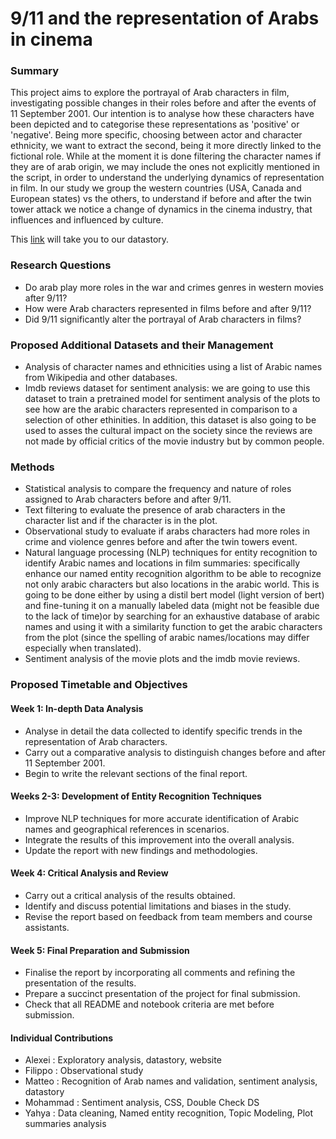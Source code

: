 # 9/11 and the representation of Arabs in cinema

### Summary
This project aims to explore the portrayal of Arab characters in film, investigating possible changes in their roles before and after the events of 11 September 2001. Our intention is to analyse how these characters have been depicted and to categorise these representations as 'positive' or 'negative'. 
Being more specific, choosing between actor and character ethnicity, we want to extract the second, being it more directly linked to the fictional role. While at the moment it is done filtering the character names if they are of arab origin, we may include the ones not explicitly mentioned in the script, in order to understand the underlying dynamics of representation in film. 
In our study we group the western countries (USA, Canada and European states) vs the others, to understand if before and after the twin tower attack we notice a change of dynamics in the cinema industry, that influences and influenced by culture.

This [link](https://alexei-erm.github.io) will take you to our datastory.

### Research Questions
- Do arab play more roles in the war and crimes genres in western movies after 9/11?
- How were Arab characters represented in films before and after 9/11?
- Did 9/11 significantly alter the portrayal of Arab characters in films?
  

### Proposed Additional Datasets and their Management
- Analysis of character names and ethnicities using a list of Arabic names from Wikipedia and other databases.
- Imdb reviews dataset for sentiment analysis: we are going to use this dataset to train a pretrained model for sentiment analysis of the plots to see how are the arabic characters represented in comparison to a selection of other ethinities. In addition, this dataset is also going to be used to asses the cultural impact on the society since the reviews are not made by official critics of the movie industry but by common people.

### Methods
- Statistical analysis to compare the frequency and nature of roles assigned to Arab characters before and after 9/11.
- Text filtering to evaluate the presence of arab characters in the character list and if the character is in the plot.
- Observational study to evaluate if arabs characters had more roles in crime and violence genres before and after the twin towers event.
- Natural language processing (NLP) techniques for entity recognition to identify Arabic names and locations in film summaries: specifically enhance our named entity recognition algorithm to be able to recognize not only arabic characters but also locations in the arabic world. This is going to be done either by using a distil bert model (light version of bert) and fine-tuning it on a manually labeled data (might not be feasible due to the lack of time)or by searching for an exhaustive database of arabic names and using it with a similarity function to get the arabic characters from the plot (since the spelling of arabic names/locations may differ especially when translated).
- Sentiment analysis of the movie plots and the imdb movie reviews.

### Proposed Timetable and Objectives
#### Week 1: In-depth Data Analysis
- Analyse in detail the data collected to identify specific trends in the representation of Arab characters.
- Carry out a comparative analysis to distinguish changes before and after 11 September 2001.
- Begin to write the relevant sections of the final report.

#### Weeks 2-3: Development of Entity Recognition Techniques
- Improve NLP techniques for more accurate identification of Arabic names and geographical references in scenarios.
- Integrate the results of this improvement into the overall analysis.
- Update the report with new findings and methodologies.

#### Week 4: Critical Analysis and Review
- Carry out a critical analysis of the results obtained.
- Identify and discuss potential limitations and biases in the study.
- Revise the report based on feedback from team members and course assistants.

#### Week 5: Final Preparation and Submission
- Finalise the report by incorporating all comments and refining the presentation of the results.
- Prepare a succinct presentation of the project for final submission.
- Check that all README and notebook criteria are met before submission.
 
#### Individual Contributions
- Alexei : Exploratory analysis, datastory, website
- Filippo : Observational study
- Matteo : Recognition of Arab names and validation, sentiment analysis, datastory
- Mohammad : Sentiment analysis, CSS, Double Check DS
- Yahya : Data cleaning, Named entity recognition, Topic Modeling, Plot summaries analysis



